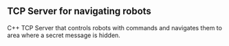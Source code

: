 ## TCP Server for navigating robots

C++ TCP Server that controls robots with commands and navigates them to area where a secret message is hidden.
